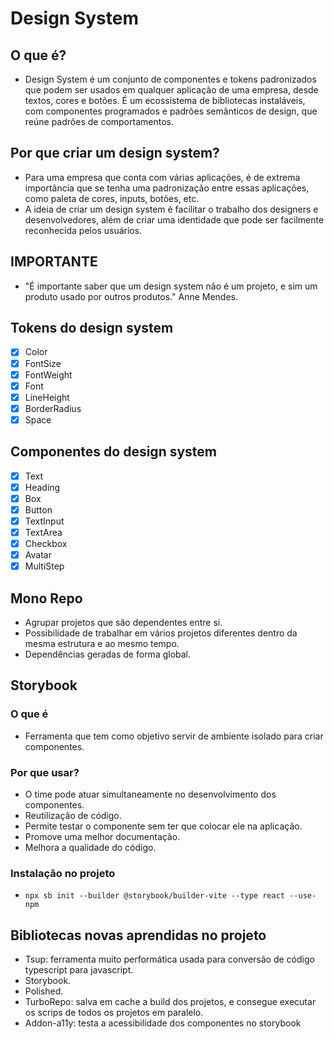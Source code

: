 # Design System
## O que é?
- Design System é um conjunto de componentes e tokens padronizados que podem ser usados em qualquer aplicação de uma empresa, desde textos, cores e botões. É um ecossistema de bibliotecas instaláveis, com componentes programados e padrões semânticos de design, que reúne padrões de comportamentos.

## Por que criar um design system?
- Para uma empresa que conta com várias aplicações, é de extrema importância que se tenha uma padronização entre essas aplicações, como paleta de cores, inputs, botões, etc.
- A ideia de criar um design system é facilitar o trabalho dos designers e desenvolvedores, além de criar uma identidade que pode ser facilmente reconhecida pelos usuários.

## IMPORTANTE
- "É importante saber que um design system não é um projeto, e sim um produto usado por outros produtos." Anne Mendes.

## Tokens  do design system
- [x] Color
- [x] FontSize
- [x] FontWeight
- [x] Font
- [x] LineHeight
- [x] BorderRadius
- [x] Space

## Componentes do design system
- [x] Text
- [x] Heading
- [x] Box
- [x] Button
- [x] TextInput
- [x] TextArea
- [x] Checkbox
- [x] Avatar
- [x] MultiStep

## Mono Repo
- Agrupar projetos que são dependentes entre si.
- Possibilidade de trabalhar em vários projetos diferentes dentro da mesma estrutura e ao mesmo tempo.
- Dependências geradas de forma global.

## Storybook
### O que é
- Ferramenta que tem como objetivo servir de ambiente isolado para criar componentes.

### Por que usar?
- O time pode atuar simultaneamente no desenvolvimento dos componentes.
- Reutilização de código.
- Permite testar o componente sem ter que colocar ele na aplicação.
- Promove uma melhor documentação.
- Melhora a qualidade do código.

### Instalação no projeto
- ```npx sb init --builder @storybook/builder-vite --type react --use-npm```

## Bibliotecas novas aprendidas no projeto
- Tsup: ferramenta muito performática usada para conversão de código typescript para javascript.
- Storybook.
- Polished.
- TurboRepo: salva em cache a build dos projetos, e consegue executar os scrips de todos os projetos em paralelo.
- Addon-a11y: testa a acessibilidade dos componentes no storybook
